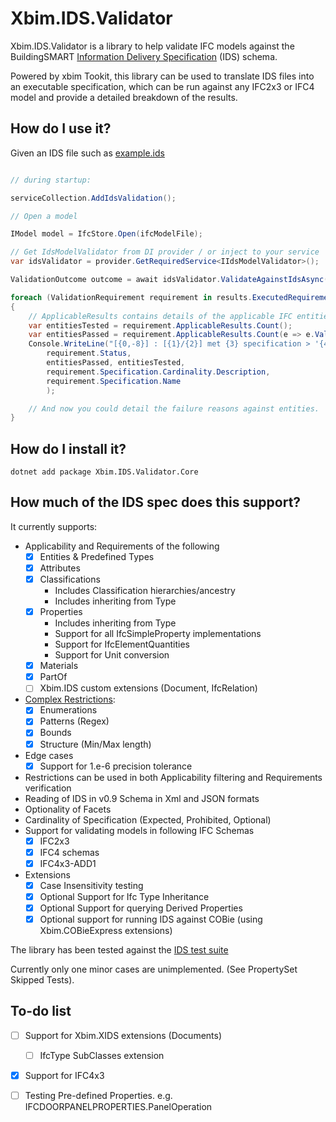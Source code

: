 # Xbim.IDS.Validator


Xbim.IDS.Validator is a library to help validate IFC models against the 
BuildingSMART [Information Delivery Specification](https://github.com/buildingSMART/IDS/blob/master/Documentation/README.md) (IDS) schema.

Powered by xbim Tookit, this library can be used to translate IDS files into an executable specification, 
which can be run against any IFC2x3 or IFC4 model and provide a detailed breakdown of the results.


## How do I use it?

Given an IDS file such as [example.ids](https://github.com/andyward/Xbim.IDS.Validator/blob/master/Xbim.IDS.Validator.Core.Tests/TestModels/Example.ids])


```csharp

// during startup:

serviceCollection.AddIdsValidation();

// Open a model

IModel model = IfcStore.Open(ifcModelFile);

// Get IdsModelValidator from DI provider / or inject to your service
var idsValidator = provider.GetRequiredService<IIdsModelValidator>();

ValidationOutcome outcome = await idsValidator.ValidateAgainstIdsAsync(model, "example.ids", logger)

foreach (ValidationRequirement requirement in results.ExecutedRequirements)
{
    // ApplicableResults contains details of the applicable IFC entities tested
    var entitiesTested = requirement.ApplicableResults.Count();
    var entitiesPassed = requirement.ApplicableResults.Count(e => e.ValidationStatus == ValidationStatus.Pass);
    Console.WriteLine("[{0,-8}] : [{1}/{2}] met {3} specification > '{4}' ", 
        requirement.Status, 
        entitiesPassed, entitiesTested,
        requirement.Specification.Cardinality.Description, 
        requirement.Specification.Name
        );

    // And now you could detail the failure reasons against entities.
}
```

## How do I install it?

```
dotnet add package Xbim.IDS.Validator.Core
```

## How much of the IDS spec does this support?

It currently supports:
- Applicability and Requirements of the following
    - [x] Entities & Predefined Types
    - [x] Attributes
    - [x] Classifications
        - Includes Classification hierarchies/ancestry
        - Includes inheriting from Type
    - [x] Properties
        - Includes inheriting from Type
        - Support for all IfcSimpleProperty implementations
        - Support for IfcElementQuantities
        - Support for Unit conversion
    - [x] Materials
    - [x] PartOf
    - [ ] Xbim.IDS custom extensions (Document, IfcRelation)
- [Complex Restrictions](https://github.com/buildingSMART/IDS/blob/master/Documentation/restrictions.md):
    - [x] Enumerations
    - [x] Patterns (Regex)
    - [x] Bounds
    - [x] Structure (Min/Max length)
- Edge cases
    - [x] Support for 1.e-6 precision tolerance
- Restrictions can be used in both Applicability filtering and Requirements verification
- Reading of IDS in v0.9 Schema in Xml and JSON formats
- Optionality of Facets
- Cardinality of Specification (Expected, Prohibited, Optional)
- Support for validating models in following IFC Schemas
    - [x] IFC2x3
    - [x] IFC4 schemas
    - [x] IFC4x3-ADD1
- Extensions
    - [x] Case Insensitivity testing
    - [x] Optional Support for Ifc Type Inheritance
    - [x] Optional Support for querying Derived Properties
    - [x] Optional support for running IDS against COBie (using Xbim.COBieExpress extensions)

The library has been tested against the [IDS test suite](https://github.com/buildingSMART/IDS/blob/master/Documentation/developer-guide.md#checking-ids-against-ifc)

Currently only one minor cases are unimplemented. (See PropertySet Skipped Tests).

## To-do list

- [ ] Support for Xbim.XIDS extensions (Documents)
    - [ ] IfcType SubClasses extension
- [x] Support for IFC4x3

- [ ] Testing Pre-defined Properties. e.g. IFCDOORPANELPROPERTIES.PanelOperation

